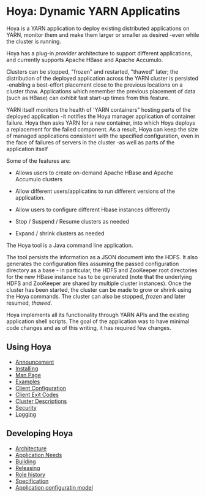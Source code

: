 <!---
  Licensed under the Apache License, Version 2.0 (the "License");
  you may not use this file except in compliance with the License.
  You may obtain a copy of the License at
  
   http://www.apache.org/licenses/LICENSE-2.0
  
  Unless required by applicable law or agreed to in writing, software
  distributed under the License is distributed on an "AS IS" BASIS,
  WITHOUT WARRANTIES OR CONDITIONS OF ANY KIND, either express or implied.
  See the License for the specific language governing permissions and
  limitations under the License. See accompanying LICENSE file.
-->
  

# Hoya: Dynamic YARN Applicatins



Hoya is a YARN application to deploy existing distributed applications on YARN, 
monitor them and make them larger or smaller as desired -even while 
the cluster is running.


Hoya has a plug-in *provider* architecture to support different applications,
and currently supports Apache HBase and Apache Accumulo.

Clusters can be stopped, "frozen" and restarted, "thawed" later; the distribution
of the deployed application across the YARN cluster is persisted -enabling
a best-effort placement close to the previous locations on a cluster thaw.
Applications which remember the previous placement of data (such as HBase)
can exhibit fast start-up times from this feature.

YARN itself monitors the health of 'YARN containers" hosting parts of 
the deployed application -it notifies the Hoya manager application of container
failure. Hoya then asks YARN for a new container, into which Hoya deploys
a replacement for the failed component. As a result, Hoya can keep the
size of managed applications consistent with the specified configuration, even
in the face of failures of servers in the cluster -as well as parts of the
application itself

Some of the features are:

* Allows users to create on-demand Apache HBase and Apache Accumulo clusters

* Allow different users/applicatins to run different versions of the application.

* Allow users to configure different Hbase instances differently

* Stop / Suspend / Resume clusters as needed

* Expand / shrink clusters as needed

The Hoya tool is a Java command line application.

The tool persists the information as a JSON document into the HDFS.
It also generates the configuration files assuming the passed configuration
directory as a base - in particular, the HDFS and ZooKeeper root directories
for the new HBase instance has to be generated (note that the underlying
HDFS and ZooKeeper are shared by multiple cluster instances). Once the
cluster has been started, the cluster can be made to grow or shrink
using the Hoya commands. The cluster can also be stopped, *frozen*
and later resumed, *thawed*.
      
Hoya implements all its functionality through YARN APIs and the existing
application shell scripts. The goal of the application was to have minimal
code changes and as of this writing, it has required few changes.

## Using Hoya

* [Announcement](announcement.html)
* [Installing](installing.html)
* [Man Page](manpage.html)
* [Examples](examples.html)
* [Client Configuration](hoya-client-configuration.html)
* [Client Exit Codes](exitcodes.html)
* [Cluster Descriptions](hoya_cluster_descriptions.html)
* [Security](security.html)
* [Logging](logging.html)

## Developing Hoya

* [Architecture](architecture.html)
* [Application Needs](app_needs.html)
* [Building](building.html)
* [Releasing](releasing.html)
* [Role history](rolehistory.html) 
* [Specification](specification/index.html)
* [Application configuratin model](configuration/index.html)
